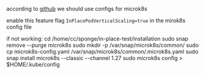according to [github](https://github.com/canonical/microk8s/issues/4355) we should use configs for microk8s


enable this feature flag `InPlacePodVerticalScaling=true` in the mirok8s config file

if not working:
cd /home/cc/sponge/in-place-test/installation
sudo snap remove --purge microk8s
sudo mkdir -p /var/snap/microk8s/common/
sudo cp microk8s-config.yaml /var/snap/microk8s/common/.microk8s.yaml
sudo snap install microk8s --classic --channel 1.27
sudo microk8s config > $HOME/.kube/config
